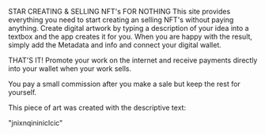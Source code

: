 STAR CREATING & SELLING NFT's FOR NOTHING
This site provides everything you need to start creating an selling NFT's without paying anything.
Create digital artwork by typing a description of your idea into a textbox and the app creates it for you.
When you are happy with the result, simply add the Metadata and info and connect your digital wallet.

THAT'S IT! Promote your work on the internet and receive payments directly into your wallet when your work sells.

You pay a small commission after you make a sale but keep the rest for yourself.


This piece of art was created with the descriptive text:

"jnixnqininiclcic"
